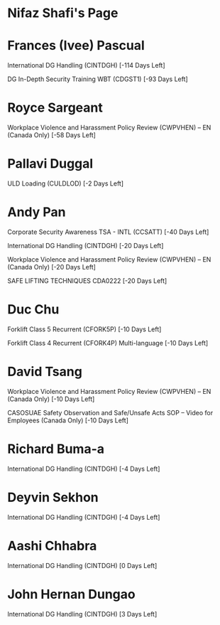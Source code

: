 # Nifaz Shafi's Page




# Frances (Ivee) Pascual


International DG Handling (CINTDGH) [-114 Days Left]

DG In-Depth Security Training WBT (CDGST1) [-93 Days Left]



# Royce Sargeant


Workplace Violence and Harassment Policy Review (CWPVHEN) – EN (Canada Only) [-58 Days Left]



# Pallavi Duggal


ULD Loading (CULDLOD) [-2 Days Left]



# Andy Pan


Corporate Security Awareness TSA - INTL (CCSATT) [-40 Days Left]

International DG Handling (CINTDGH) [-20 Days Left]

Workplace Violence and Harassment Policy Review (CWPVHEN) – EN (Canada Only) [-20 Days Left]

SAFE LIFTING TECHNIQUES CDA0222 [-20 Days Left]



# Duc Chu


Forklift Class 5 Recurrent (CFORK5P) [-10 Days Left]

Forklift Class 4 Recurrent (CFORK4P) Multi-language [-10 Days Left]



# David Tsang


Workplace Violence and Harassment Policy Review (CWPVHEN) – EN (Canada Only) [-10 Days Left]

CASOSUAE Safety Observation and Safe/Unsafe Acts SOP – Video for Employees (Canada Only) [-10 Days Left]



# Richard Buma-a


International DG Handling (CINTDGH) [-4 Days Left]



# Deyvin Sekhon


International DG Handling (CINTDGH) [-4 Days Left]



# Aashi Chhabra


International DG Handling (CINTDGH) [0 Days Left]



# John Hernan Dungao


International DG Handling (CINTDGH) [3 Days Left]



